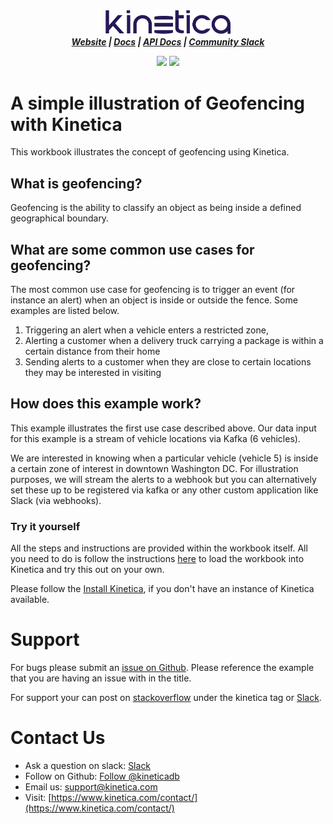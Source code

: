 <h3 align="center" style="margin:0px">
    <img width="200" src="../_assets/images/logo_purple.png" alt="Kinetica Logo"/>
</h3>
<h5 align="center" style="margin:0px">
    <a href="https://www.kinetica.com/">Website</a>
    <span> | </span>
    <a href="https://docs.kinetica.com/7.1/">Docs</a>
    <span> | </span>
    <a href="https://docs.kinetica.com/7.1/api/">API Docs</a>
    <span> | </span>
    <a href="https://join.slack.com/t/kinetica-community/shared_invite/zt-1bt9x3mvr-uMKrXlSDXfy3oU~sKi84qg">Community Slack</a>   
</h5>
<p align = "center">
 <img src="https://img.shields.io/badge/tested-%3E=v7.7.2-green"></img>  <img src="https://img.shields.io/badge/time-15 mins-blue"></img>
</p>
<h1>
A simple illustration of Geofencing with Kinetica
</h1>

This workbook illustrates the concept of geofencing using Kinetica.

## What is geofencing?
Geofencing is the ability to classify an object as being inside a defined geographical boundary. 

## What are some common use cases for geofencing?
The most common use case for geofencing is to trigger an event (for instance an alert) when an object is inside or outside the fence. Some examples are listed below.

1. Triggering an alert when a vehicle enters a restricted zone,
2. Alerting a customer when a delivery truck carrying a package is within a certain distance from their home
3. Sending alerts to a customer when they are close to certain locations they may be interested in visiting

## How does this example work?
This example illustrates the first use case described above. Our data input for this example is a stream of vehicle locations via Kafka (6 vehicles). 

We are interested in knowing when a particular vehicle (vehicle 5) is inside a certain zone of interest in downtown Washington DC. For illustration purposes, we will stream the alerts to a webhook but you can alternatively set these up to be registered via kafka or any other custom application like Slack (via webhooks).

### Try it yourself
All the steps and instructions are provided within the workbook itself. All you need to do is follow the instructions [here](https://github.com/kineticadb/examples#how-to-run-these-examples) to load the workbook into Kinetica and try this out on your own. 

Please follow the [Install Kinetica](https://github.com/kineticadb/examples#install-kinetica), if you don't have an instance of Kinetica available.

# Support
For bugs please submit an [issue on Github](https://github.com/kineticadb/examples/issues). Please reference the example that you are having an issue with in the title.

For support your can post on [stackoverflow](https://stackoverflow.com/questions/tagged/kinetica) under the kinetica tag or [Slack](https://join.slack.com/t/kinetica-community/shared_invite/zt-1bt9x3mvr-uMKrXlSDXfy3oU~sKi84qg).

# Contact Us
* Ask a question on slack: [Slack](https://join.slack.com/t/kinetica-community/shared_invite/zt-1bt9x3mvr-uMKrXlSDXfy3oU~sKi84qg)
* Follow on Github: <a class="github-button" href="https://github.com/kineticadb" data-size="large" aria-label="Follow @kineticadb on GitHub">Follow @kineticadb</a> 
* Email us: [support@kinetica.com](mailto:support@kinetica.com)
* Visit: [https://www.kinetica.com/contact/](https://www.kinetica.com/contact/)
